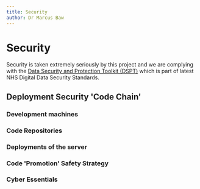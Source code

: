 ```yaml
---
title: Security
author: Dr Marcus Baw
---
```


# Security

Security is taken extremely seriously by this project and we are complying with the [Data Security and Protection Toolkit (DSPT)](https://digital.nhs.uk/about-nhs-digital/our-work/nhs-digital-data-and-technology-standards/framework/beta---data-security-standards) which is part of latest NHS Digital Data Security Standards.

## Deployment Security 'Code Chain'

### Development machines

### Code Repositories

### Deployments of the server

### Code 'Promotion' Safety Strategy

### Cyber Essentials
